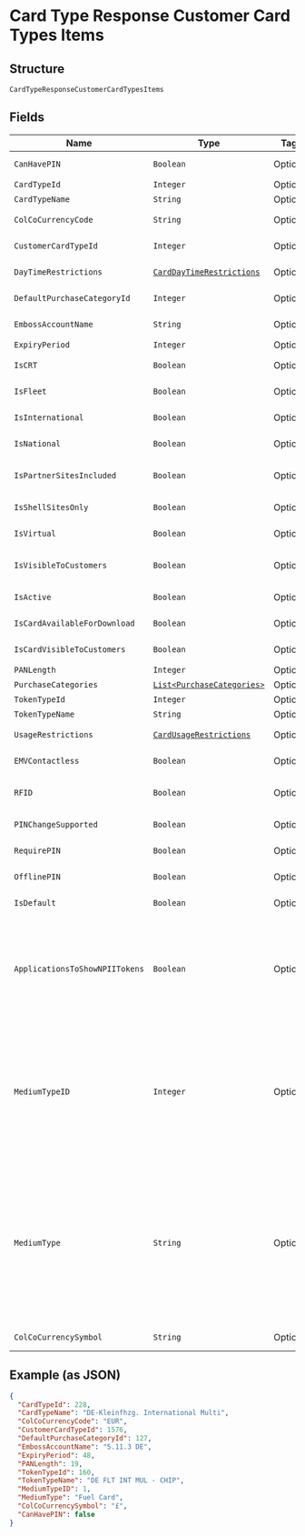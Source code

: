 
# Card Type Response Customer Card Types Items

## Structure

`CardTypeResponseCustomerCardTypesItems`

## Fields

| Name | Type | Tags | Description | Getter | Setter |
|  --- | --- | --- | --- | --- | --- |
| `CanHavePIN` | `Boolean` | Optional | True/False – Whether the cards of this card type can have PIN. | Boolean getCanHavePIN() | setCanHavePIN(Boolean canHavePIN) |
| `CardTypeId` | `Integer` | Optional | Card Type Id | Integer getCardTypeId() | setCardTypeId(Integer cardTypeId) |
| `CardTypeName` | `String` | Optional | Card Type Name. | String getCardTypeName() | setCardTypeName(String cardTypeName) |
| `ColCoCurrencyCode` | `String` | Optional | ISO currency code of the country. | String getColCoCurrencyCode() | setColCoCurrencyCode(String colCoCurrencyCode) |
| `CustomerCardTypeId` | `Integer` | Optional | Customer Card Type Id | Integer getCustomerCardTypeId() | setCustomerCardTypeId(Integer customerCardTypeId) |
| `DayTimeRestrictions` | [`CardDayTimeRestrictions`](../../doc/models/card-day-time-restrictions.md) | Optional | - | CardDayTimeRestrictions getDayTimeRestrictions() | setDayTimeRestrictions(CardDayTimeRestrictions dayTimeRestrictions) |
| `DefaultPurchaseCategoryId` | `Integer` | Optional | Default Purchase category of the card type. | Integer getDefaultPurchaseCategoryId() | setDefaultPurchaseCategoryId(Integer defaultPurchaseCategoryId) |
| `EmbossAccountName` | `String` | Optional | Default Name to be embossed on the card | String getEmbossAccountName() | setEmbossAccountName(String embossAccountName) |
| `ExpiryPeriod` | `Integer` | Optional | Default Expiry period. | Integer getExpiryPeriod() | setExpiryPeriod(Integer expiryPeriod) |
| `IsCRT` | `Boolean` | Optional | True/False – Wether it is a CRT Card type or not. | Boolean getIsCRT() | setIsCRT(Boolean isCRT) |
| `IsFleet` | `Boolean` | Optional | True/False – Whether it is it a Fleet Card typeor not. | Boolean getIsFleet() | setIsFleet(Boolean isFleet) |
| `IsInternational` | `Boolean` | Optional | True/False – Whether it is an International Card type or not. | Boolean getIsInternational() | setIsInternational(Boolean isInternational) |
| `IsNational` | `Boolean` | Optional | True/False – Whether it is a National Card type or not. | Boolean getIsNational() | setIsNational(Boolean isNational) |
| `IsPartnerSitesIncluded` | `Boolean` | Optional | True/False – Whether this card type is allowed in partner Stations. | Boolean getIsPartnerSitesIncluded() | setIsPartnerSitesIncluded(Boolean isPartnerSitesIncluded) |
| `IsShellSitesOnly` | `Boolean` | Optional | True/False – Whether it is only allowed in Shell Stations or not. | Boolean getIsShellSitesOnly() | setIsShellSitesOnly(Boolean isShellSitesOnly) |
| `IsVirtual` | `Boolean` | Optional | True/False - Whether it is a Virtual Card type or not. | Boolean getIsVirtual() | setIsVirtual(Boolean isVirtual) |
| `IsVisibleToCustomers` | `Boolean` | Optional | True/False – Whether this card type is visible in SFH for card ordering. | Boolean getIsVisibleToCustomers() | setIsVisibleToCustomers(Boolean isVisibleToCustomers) |
| `IsActive` | `Boolean` | Optional | Whether card type is active or not. | Boolean getIsActive() | setIsActive(Boolean isActive) |
| `IsCardAvailableForDownload` | `Boolean` | Optional | - | Boolean getIsCardAvailableForDownload() | setIsCardAvailableForDownload(Boolean isCardAvailableForDownload) |
| `IsCardVisibleToCustomers` | `Boolean` | Optional | - | Boolean getIsCardVisibleToCustomers() | setIsCardVisibleToCustomers(Boolean isCardVisibleToCustomers) |
| `PANLength` | `Integer` | Optional | PAN Length | Integer getPANLength() | setPANLength(Integer pANLength) |
| `PurchaseCategories` | [`List<PurchaseCategories>`](../../doc/models/purchase-categories.md) | Optional | - | List<PurchaseCategories> getPurchaseCategories() | setPurchaseCategories(List<PurchaseCategories> purchaseCategories) |
| `TokenTypeId` | `Integer` | Optional | Token type identifier. | Integer getTokenTypeId() | setTokenTypeId(Integer tokenTypeId) |
| `TokenTypeName` | `String` | Optional | Token Type Name. | String getTokenTypeName() | setTokenTypeName(String tokenTypeName) |
| `UsageRestrictions` | [`CardUsageRestrictions`](../../doc/models/card-usage-restrictions.md) | Optional | - | CardUsageRestrictions getUsageRestrictions() | setUsageRestrictions(CardUsageRestrictions usageRestrictions) |
| `EMVContactless` | `Boolean` | Optional | Is Europay, MasterCard, and Visa Contactless enabled or not | Boolean getEMVContactless() | setEMVContactless(Boolean eMVContactless) |
| `RFID` | `Boolean` | Optional | Whether the card type is enabled for RFID (Radio Frequency Identification) | Boolean getRFID() | setRFID(Boolean rFID) |
| `PINChangeSupported` | `Boolean` | Optional | PIN change supported or not. | Boolean getPINChangeSupported() | setPINChangeSupported(Boolean pINChangeSupported) |
| `RequirePIN` | `Boolean` | Optional | Whether a PIN is mandatory for the cards of this card type. | Boolean getRequirePIN() | setRequirePIN(Boolean requirePIN) |
| `OfflinePIN` | `Boolean` | Optional | Whether offline PIN is enabled or not. | Boolean getOfflinePIN() | setOfflinePIN(Boolean offlinePIN) |
| `IsDefault` | `Boolean` | Optional | Whether card type is default or not. | Boolean getIsDefault() | setIsDefault(Boolean isDefault) |
| `ApplicationsToShowNPIITokens` | `Boolean` | Optional | True/False<br>Note: ApplicationsToShowNPIITokens will be set as ‘True’ when the accessing application API key exists in the “ApplicationsToShowNPIITokens” card type configuration else “False”. | Boolean getApplicationsToShowNPIITokens() | setApplicationsToShowNPIITokens(Boolean applicationsToShowNPIITokens) |
| `MediumTypeID` | `Integer` | Optional | Id of the medium type identifier.<br>Example: 1,2,4<br><br>Full list below:<br>1 - Fuel Card<br>2 - Fuel Card with EV<br>3 - EV only<br>4 - Fuel Card and Key Fob<br>5 - Key Fob<br>6 - Virtual Card<br>7 - NPII Token<br>8 – Smartpay Token | Integer getMediumTypeID() | setMediumTypeID(Integer mediumTypeID) |
| `MediumType` | `String` | Optional | Name of the medium type identifier.<br>Example: Fuel Card, Fuel Card with EV, Key Fob<br><br>Full list below:<br>1 - Fuel Card<br>2 - Fuel Card with EV<br>3 - EV only<br>4 - Fuel Card and Key Fob<br>5 - Key Fob<br>6 - Virtual Card<br>7 - NPII Token<br>8 - Smartpay Token | String getMediumType() | setMediumType(String mediumType) |
| `ColCoCurrencySymbol` | `String` | Optional | Currency symbol of the country. | String getColCoCurrencySymbol() | setColCoCurrencySymbol(String colCoCurrencySymbol) |

## Example (as JSON)

```json
{
  "CardTypeId": 228,
  "CardTypeName": "DE-Kleinfhzg. International Multi",
  "ColCoCurrencyCode": "EUR",
  "CustomerCardTypeId": 1576,
  "DefaultPurchaseCategoryId": 127,
  "EmbossAccountName": "5.11.3 DE",
  "ExpiryPeriod": 48,
  "PANLength": 19,
  "TokenTypeId": 160,
  "TokenTypeName": "DE FLT INT MUL - CHIP",
  "MediumTypeID": 1,
  "MediumType": "Fuel Card",
  "ColCoCurrencySymbol": "£",
  "CanHavePIN": false
}
```

